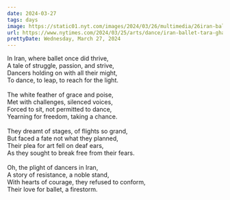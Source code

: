 ```yaml
---
date: 2024-03-27
tags: days
image: https://static01.nyt.com/images/2024/03/26/multimedia/26iran-ballet-print1-tbpj/26iran-ballet-print1-tbpj-facebookJumbo.jpg
url: https://www.nytimes.com/2024/03/25/arts/dance/iran-ballet-tara-ghassemieh-white-feather.html
prettyDate: Wednesday, March 27, 2024
---
```

In Iran, where ballet once did thrive,<br>A tale of struggle, passion, and strive,<br>Dancers holding on with all their might,<br>To dance, to leap, to reach for the light.<br><br>The white feather of grace and poise,<br>Met with challenges, silenced voices,<br>Forced to sit, not permitted to dance,<br>Yearning for freedom, taking a chance.<br><br>They dreamt of stages, of flights so grand,<br>But faced a fate not what they planned,<br>Their plea for art fell on deaf ears,<br>As they sought to break free from their fears.<br><br>Oh, the plight of dancers in Iran,<br>A story of resistance, a noble stand,<br>With hearts of courage, they refused to conform,<br>Their love for ballet, a firestorm.